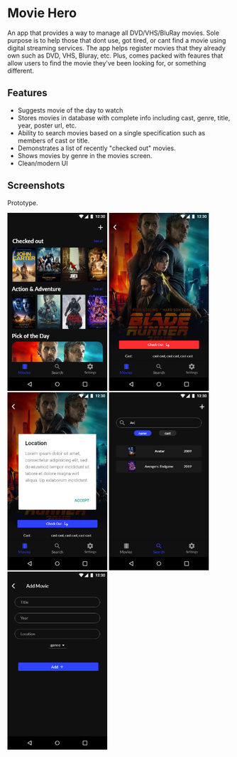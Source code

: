 # Movie Hero

An app that provides a way to manage all DVD/VHS/BluRay movies. Sole purpose is to help those that dont use, got tired, or cant find a movie using digital streaming services. The app helps register movies that they already own such as DVD, VHS, Bluray, etc. Plus, comes packed with feaures that allow users to find the movie they've been looking for, or something different. 

## Features

- Suggests movie of the day to watch 
- Stores movies in database with complete info including cast, genre, title, year, poster url, etc. 
- Ability to search movies based on a single specification such as members of cast or title.
- Demonstrates a list of recently "checked out" movies.
- Shows movies by genre in the movies screen.
- Clean/modern UI

## Screenshots

Prototype.

<img src="ss/Movies.png" height="400px" /> 
<img src="ss/Movie-info.png" height="400px" /><img src="ss/Movie-info-2.png" height="400px" />
<img src="ss/Search.png" height="400px" /><img src="ss/Add.png" height="400px" />

